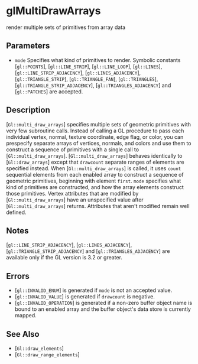 # glMultiDrawArrays
render multiple sets of primitives from array data

## Parameters
- `mode`
  Specifies what kind of primitives to render. Symbolic constants
  [`gl::POINTS`], [`gl::LINE_STRIP`], [`gl::LINE_LOOP`], [`gl::LINES`],
  [`gl::LINE_STRIP_ADJACENCY`], [`gl::LINES_ADJACENCY`],
  [`gl::TRIANGLE_STRIP`], [`gl::TRIANGLE_FAN`], [`gl::TRIANGLES`],
  [`gl::TRIANGLE_STRIP_ADJACENCY`], [`gl::TRIANGLES_ADJACENCY`] and
  [`gl::PATCHES`] are accepted.

## Description
[`Gl::multi_draw_arrays`] specifies multiple sets of geometric
  primitives with very few subroutine calls. Instead of calling a GL
  procedure to pass each individual vertex, normal, texture coordinate,
  edge flag, or color, you can prespecify separate arrays of vertices,
  normals, and colors and use them to construct a sequence of primitives
  with a single call to [`Gl::multi_draw_arrays`].
[`Gl::multi_draw_arrays`] behaves identically to [`Gl::draw_arrays`]
  except that `drawcount` separate ranges of elements are specified
  instead.
When [`Gl::multi_draw_arrays`] is called, it uses `count` sequential
  elements from each enabled array to construct a sequence of geometric
  primitives, beginning with element `first`. `mode` specifies what kind
  of primitives are constructed, and how the array elements construct
  those primitives.
Vertex attributes that are modified by [`Gl::multi_draw_arrays`] have
  an unspecified value after [`Gl::multi_draw_arrays`] returns.
  Attributes that aren't modified remain well defined.

## Notes
[`gl::LINE_STRIP_ADJACENCY`], [`gl::LINES_ADJACENCY`],
  [`gl::TRIANGLE_STRIP_ADJACENCY`] and [`gl::TRIANGLES_ADJACENCY`] are
  available only if the GL version is 3.2 or greater.

## Errors
- [`gl::INVALID_ENUM`] is generated if `mode` is not an accepted value.
- [`gl::INVALID_VALUE`] is generated if `drawcount` is negative.
- [`gl::INVALID_OPERATION`] is generated if a non-zero buffer object
  name is bound to an enabled array and the buffer object's data store
  is currently mapped.

## See Also
- [`Gl::draw_elements`]
- [`Gl::draw_range_elements`]
